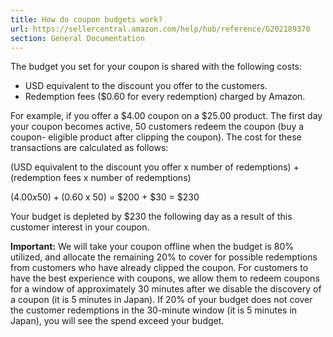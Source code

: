 ```yaml
---
title: How do coupon budgets work?
url: https://sellercentral.amazon.com/help/hub/reference/G202189370
section: General Documentation
---
```


The budget you set for your coupon is shared with the following costs:

  * USD equivalent to the discount you offer to the customers.
  * Redemption fees ($0.60 for every redemption) charged by Amazon.

For example, if you offer a $4.00 coupon on a $25.00 product. The first day
your coupon becomes active, 50 customers redeem the coupon (buy a coupon-
eligible product after clipping the coupon). The cost for these transactions
are calculated as follows:

(USD equivalent to the discount you offer x number of redemptions) +
(redemption fees x number of redemptions)

($4.00 x 50) + ($0.60 x 50) = $200 + $30 = $230

Your budget is depleted by $230 the following day as a result of this customer
interest in your coupon.

**Important:** We will take your coupon offline when the budget is 80%
utilized, and allocate the remaining 20% to cover for possible redemptions
from customers who have already clipped the coupon. For customers to have the
best experience with coupons, we allow them to redeem coupons for a window of
approximately 30 minutes after we disable the discovery of a coupon (it is 5
minutes in Japan). If 20% of your budget does not cover the customer
redemptions in the 30-minute window (it is 5 minutes in Japan), you will see
the spend exceed your budget.

